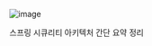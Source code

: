 ![image](https://user-images.githubusercontent.com/100072078/192133251-853c329d-bd47-46cf-9e80-ed36edf25702.png)

스프링 시큐리티 아키텍처 간단 요약 정리
